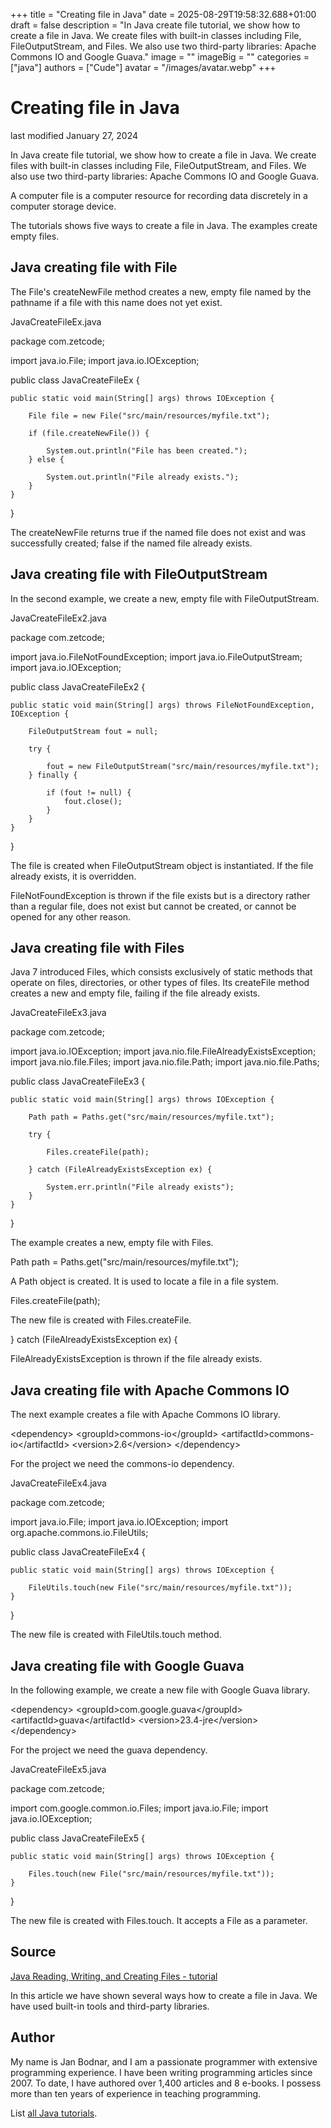 +++
title = "Creating file in Java"
date = 2025-08-29T19:58:32.688+01:00
draft = false
description = "In Java create file tutorial, we show how to create a file in Java. We create files with built-in classes including File, FileOutputStream, and Files. We also use two third-party libraries: Apache Commons IO and Google Guava."
image = ""
imageBig = ""
categories = ["java"]
authors = ["Cude"]
avatar = "/images/avatar.webp"
+++

# Creating file in Java

last modified January 27, 2024

 

In Java create file tutorial, we show how to create a file in Java. We create files 
with built-in classes including File, FileOutputStream, and
Files. We also use two third-party libraries: Apache Commons IO and Google Guava.

A computer file is a computer resource for recording data discretely 
in a computer storage device.

The tutorials shows five ways to create a file in Java. The examples create empty files.

## Java creating file with File

The File's createNewFile method creates a new, empty file 
named by the pathname if a file with this name does not yet exist. 

JavaCreateFileEx.java
  

package com.zetcode;

import java.io.File;
import java.io.IOException;

public class JavaCreateFileEx {

    public static void main(String[] args) throws IOException {

        File file = new File("src/main/resources/myfile.txt");

        if (file.createNewFile()) {
            
            System.out.println("File has been created.");
        } else {
        
            System.out.println("File already exists.");
        }
    }
}

The createNewFile returns true if the named file does
not exist and was successfully created; false if the named file 
already exists.

## Java creating file with FileOutputStream

In the second example, we create a new, empty file with FileOutputStream.

JavaCreateFileEx2.java
  

package com.zetcode;

import java.io.FileNotFoundException;
import java.io.FileOutputStream;
import java.io.IOException;

public class JavaCreateFileEx2 {

    public static void main(String[] args) throws FileNotFoundException, IOException {

        FileOutputStream fout = null;

        try {
            
            fout = new FileOutputStream("src/main/resources/myfile.txt");
        } finally {
            
            if (fout != null) {
                fout.close();
            }
        }
    }
}

The file is created when FileOutputStream object is instantiated.
If the file already exists, it is overridden. 

FileNotFoundException is thrown 
if the file exists but is a directory rather than a regular file, does  not exist but 
cannot be created, or cannot be opened for any other reason.

## Java creating file with Files

Java 7 introduced Files, which consists exclusively of static methods 
that operate on files, directories, or other types of files. Its createFile
method creates a new and empty file, failing if the file already exists.

JavaCreateFileEx3.java
  

package com.zetcode;

import java.io.IOException;
import java.nio.file.FileAlreadyExistsException;
import java.nio.file.Files;
import java.nio.file.Path;
import java.nio.file.Paths;

public class JavaCreateFileEx3 {

    public static void main(String[] args) throws IOException {

        Path path = Paths.get("src/main/resources/myfile.txt");

        try {

            Files.createFile(path);
            
        } catch (FileAlreadyExistsException ex) {
            
            System.err.println("File already exists");
        }
    }
}

The example creates a new, empty file with Files.

Path path = Paths.get("src/main/resources/myfile.txt");

A Path object is created. It is used to locate a file in a file system. 

Files.createFile(path);

The new file is created with Files.createFile.

} catch (FileAlreadyExistsException ex) {

FileAlreadyExistsException is thrown if the file already exists.

## Java creating file with Apache Commons IO

The next example creates a file with Apache Commons IO library.

&lt;dependency&gt;
    &lt;groupId&gt;commons-io&lt;/groupId&gt;
    &lt;artifactId&gt;commons-io&lt;/artifactId&gt;
    &lt;version&gt;2.6&lt;/version&gt;
&lt;/dependency&gt;

For the project we need the commons-io dependency.

JavaCreateFileEx4.java
  

package com.zetcode;

import java.io.File;
import java.io.IOException;
import org.apache.commons.io.FileUtils;

public class JavaCreateFileEx4 {
    
    public static void main(String[] args) throws IOException {
        
        FileUtils.touch(new File("src/main/resources/myfile.txt"));
    }
}

The new file is created with FileUtils.touch method.

## Java creating file with Google Guava

In the following example, we create a new file with Google Guava
library.

&lt;dependency&gt;
    &lt;groupId&gt;com.google.guava&lt;/groupId&gt;
    &lt;artifactId&gt;guava&lt;/artifactId&gt;
    &lt;version&gt;23.4-jre&lt;/version&gt;
&lt;/dependency&gt;

For the project we need the guava dependency.

JavaCreateFileEx5.java
  

package com.zetcode;

import com.google.common.io.Files;
import java.io.File;
import java.io.IOException;

public class JavaCreateFileEx5 {
    
    public static void main(String[] args) throws IOException {
        
        Files.touch(new File("src/main/resources/myfile.txt"));
    }
}

The new file is created with Files.touch. It accepts
a File as a parameter.

## Source

[Java Reading, Writing, and Creating Files - tutorial](https://docs.oracle.com/javase/tutorial/essential/io/file.html)

In this article we have shown several ways how to create a file in Java. We have
used built-in tools and third-party libraries. 

## Author

My name is Jan Bodnar, and I am a passionate programmer with extensive
programming experience. I have been writing programming articles since 2007.
To date, I have authored over 1,400 articles and 8 e-books. I possess more
than ten years of experience in teaching programming.

List [all Java tutorials](/java/).